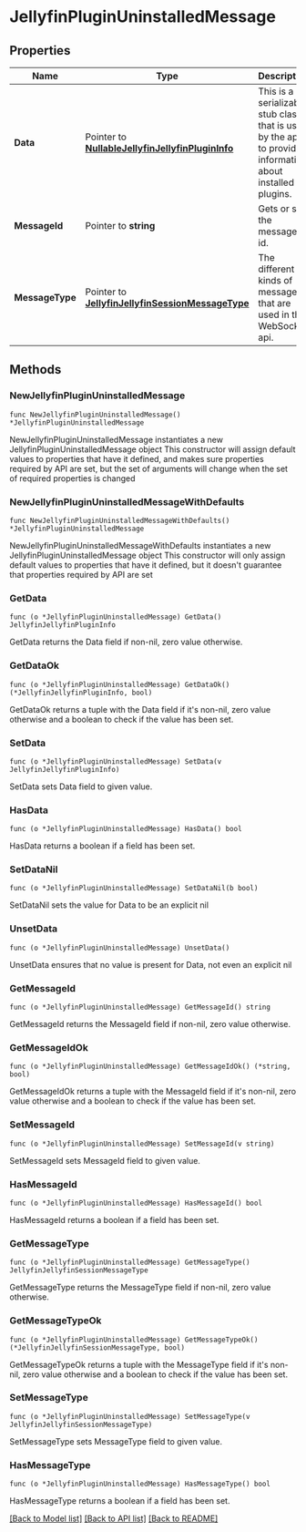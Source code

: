 # JellyfinPluginUninstalledMessage

## Properties

Name | Type | Description | Notes
------------ | ------------- | ------------- | -------------
**Data** | Pointer to [**NullableJellyfinJellyfinPluginInfo**](JellyfinPluginInfo.md) | This is a serializable stub class that is used by the api to provide information about installed plugins. | [optional] 
**MessageId** | Pointer to **string** | Gets or sets the message id. | [optional] 
**MessageType** | Pointer to [**JellyfinJellyfinSessionMessageType**](JellyfinSessionMessageType.md) | The different kinds of messages that are used in the WebSocket api. | [optional] [readonly] [default to PACKAGE_UNINSTALLED]

## Methods

### NewJellyfinPluginUninstalledMessage

`func NewJellyfinPluginUninstalledMessage() *JellyfinPluginUninstalledMessage`

NewJellyfinPluginUninstalledMessage instantiates a new JellyfinPluginUninstalledMessage object
This constructor will assign default values to properties that have it defined,
and makes sure properties required by API are set, but the set of arguments
will change when the set of required properties is changed

### NewJellyfinPluginUninstalledMessageWithDefaults

`func NewJellyfinPluginUninstalledMessageWithDefaults() *JellyfinPluginUninstalledMessage`

NewJellyfinPluginUninstalledMessageWithDefaults instantiates a new JellyfinPluginUninstalledMessage object
This constructor will only assign default values to properties that have it defined,
but it doesn't guarantee that properties required by API are set

### GetData

`func (o *JellyfinPluginUninstalledMessage) GetData() JellyfinJellyfinPluginInfo`

GetData returns the Data field if non-nil, zero value otherwise.

### GetDataOk

`func (o *JellyfinPluginUninstalledMessage) GetDataOk() (*JellyfinJellyfinPluginInfo, bool)`

GetDataOk returns a tuple with the Data field if it's non-nil, zero value otherwise
and a boolean to check if the value has been set.

### SetData

`func (o *JellyfinPluginUninstalledMessage) SetData(v JellyfinJellyfinPluginInfo)`

SetData sets Data field to given value.

### HasData

`func (o *JellyfinPluginUninstalledMessage) HasData() bool`

HasData returns a boolean if a field has been set.

### SetDataNil

`func (o *JellyfinPluginUninstalledMessage) SetDataNil(b bool)`

 SetDataNil sets the value for Data to be an explicit nil

### UnsetData
`func (o *JellyfinPluginUninstalledMessage) UnsetData()`

UnsetData ensures that no value is present for Data, not even an explicit nil
### GetMessageId

`func (o *JellyfinPluginUninstalledMessage) GetMessageId() string`

GetMessageId returns the MessageId field if non-nil, zero value otherwise.

### GetMessageIdOk

`func (o *JellyfinPluginUninstalledMessage) GetMessageIdOk() (*string, bool)`

GetMessageIdOk returns a tuple with the MessageId field if it's non-nil, zero value otherwise
and a boolean to check if the value has been set.

### SetMessageId

`func (o *JellyfinPluginUninstalledMessage) SetMessageId(v string)`

SetMessageId sets MessageId field to given value.

### HasMessageId

`func (o *JellyfinPluginUninstalledMessage) HasMessageId() bool`

HasMessageId returns a boolean if a field has been set.

### GetMessageType

`func (o *JellyfinPluginUninstalledMessage) GetMessageType() JellyfinJellyfinSessionMessageType`

GetMessageType returns the MessageType field if non-nil, zero value otherwise.

### GetMessageTypeOk

`func (o *JellyfinPluginUninstalledMessage) GetMessageTypeOk() (*JellyfinJellyfinSessionMessageType, bool)`

GetMessageTypeOk returns a tuple with the MessageType field if it's non-nil, zero value otherwise
and a boolean to check if the value has been set.

### SetMessageType

`func (o *JellyfinPluginUninstalledMessage) SetMessageType(v JellyfinJellyfinSessionMessageType)`

SetMessageType sets MessageType field to given value.

### HasMessageType

`func (o *JellyfinPluginUninstalledMessage) HasMessageType() bool`

HasMessageType returns a boolean if a field has been set.


[[Back to Model list]](../README.md#documentation-for-models) [[Back to API list]](../README.md#documentation-for-api-endpoints) [[Back to README]](../README.md)


